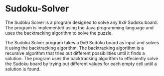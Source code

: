 # Sudoku-Solver
The Sudoku Solver is a program designed to solve any 9x9 Sudoku board. The program is implemented using the Java programming language and uses the backtracking algorithm to solve the puzzle.

The Sudoku Solver program takes a 9x9 Sudoku board as input and solves it using the backtracking algorithm. The backtracking algorithm is a recursive algorithm that tries out different possibilities until it finds a solution. The program uses the backtracking algorithm to effeciently solve the Sudoku board by trying out different values for each empty cell until a solution is found.
